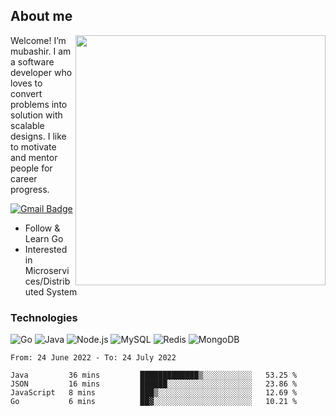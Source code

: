 ## About me

<img align="right" src="https://github-readme-stats-zhiwei-feng.vercel.app/api?username=mub4shir&show_icons=true" width="400" />

Welcome! I’m mubashir. I am a software developer who loves to convert problems into solution with scalable designs. I like to motivate and mentor people for career progress.

[![Gmail Badge](https://img.shields.io/badge/-mubashir11131719@gmail.com-c14438?style=flat-square&logo=Gmail&logoColor=white&link=mailto:mubashir11131719@gmail.com)](mailto:mubashir11131719@gmail.com)




- Follow & Learn Go
- Interested in Microservices/Distributed System


### Technologies
![Go](https://img.shields.io/badge/-Go-000000?style=flat-square&logo=go)
![Java](https://img.shields.io/badge/-Java-E34A86?style=flat-square&logo=java)
![Node.js](https://img.shields.io/badge/-Node.js-000000?style=flat-square&logo=node.js)
![MySQL](https://img.shields.io/badge/-MySQL-orange?style=flat-square&logo=MySQL)
![Redis](https://img.shields.io/badge/-Redis-black?style=flat-square&logo=Redis)
![MongoDB](https://img.shields.io/badge/-MongoDB-000000?style=flat-square&logo=mongodb)






<!--START_SECTION:waka-->

```text
From: 24 June 2022 - To: 24 July 2022

Java         36 mins         █████████████▒░░░░░░░░░░░   53.25 %
JSON         16 mins         ██████░░░░░░░░░░░░░░░░░░░   23.86 %
JavaScript   8 mins          ███▒░░░░░░░░░░░░░░░░░░░░░   12.69 %
Go           6 mins          ██▓░░░░░░░░░░░░░░░░░░░░░░   10.21 %
```

<!--END_SECTION:waka-->
</p>


